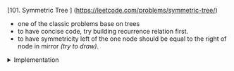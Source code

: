 [101. Symmetric Tree ] (https://leetcode.com/problems/symmetric-tree/)

- one of the classic problems base on trees
- to have concise code, try building recurrence relation first.
- to have symmetricity left of the one node should be equal to the right of node in mirror _(try to draw)_.

<details>
<summary>
Implementation
</summary>

```java
/**
 * Definition for a binary tree node.
 * public class TreeNode {
 *     int val;
 *     TreeNode left;
 *     TreeNode right;
 *     TreeNode() {}
 *     TreeNode(int val) { this.val = val; }
 *     TreeNode(int val, TreeNode left, TreeNode right) {
 *         this.val = val;
 *         this.left = left;
 *         this.right = right;
 *     }
 * }
 */
class Solution {
    public boolean inorder(TreeNode one, TreeNode two) {
        if ((one == null && two != null) || (one != null && two == null))
            return false;

        if (one == null && two == null)
            return true;

        if (one.val != two.val)
            return false;

        return inorder(one.left, two.right) && inorder(one.right, two.left);
    }

    public boolean isSymmetric(TreeNode root) {
        return inorder(root.left, root.right);
    }
}
```

</details>
